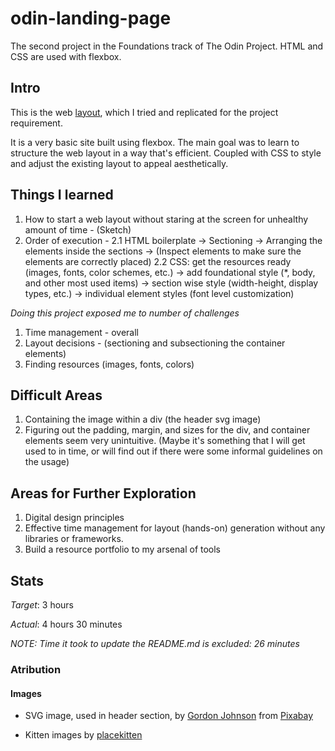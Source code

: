 # odin-landing-page

The second project in the Foundations track of The Odin Project. HTML and CSS are used with flexbox.


## Intro
This is the web [layout](https://cdn.statically.io/gh/TheOdinProject/curriculum/main/foundations/html_css/project/odin-project.png), which I tried and replicated for the project requirement.

It is a very basic site built using flexbox. The main goal was to learn to structure the web layout in a way that's efficient. Coupled with CSS to style and adjust the existing layout to appeal aesthetically.

## Things I learned
1. How to start a web layout without staring at the screen for unhealthy amount of time - (Sketch)
2. Order of execution - 
    2.1 HTML boilerplate -> Sectioning -> Arranging the elements inside the sections -> (Inspect elements to make sure the elements are correctly placed)
    2.2 CSS: get the resources ready (images, fonts, color schemes, etc.) -> add foundational style (*, body, and other most used items) -> section wise style (width-height, display types, etc.) -> individual element styles (font level customization)

*Doing this project exposed me to number of challenges*
1. Time management - overall
2. Layout decisions - (sectioning and subsectioning the container elements)
3. Finding resources (images, fonts, colors)

## Difficult Areas
1. Containing the image within a div (the header svg image)
2. Figuring out the padding, margin, and sizes for the div, and container elements seem very unintuitive. (Maybe it's something that I will get used to in time, or will find out if there were some informal guidelines on the usage)

## Areas for Further Exploration
1. Digital design principles
2. Effective time management for layout (hands-on) generation without any libraries or frameworks.
3. Build a resource portfolio to my arsenal of tools

## Stats
*Target*:   3 hours

*Actual*:   4 hours 30 minutes

_NOTE: Time it took to update the README.md is excluded: 26 minutes_

### Atribution
#### Images
- SVG image, used in header section, by [Gordon Johnson](https://pixabay.com/users/gdj-1086657/?utm_source=link-attribution&amp;utm_medium=referral&amp;utm_campaign=image&amp;utm_content=1751176) from [Pixabay](https://pixabay.com/?utm_source=link-attribution&amp;utm_medium=referral&amp;utm_campaign=image&amp;utm_content=1751176)

- Kitten images by [placekitten](https://placekitten.com/)
